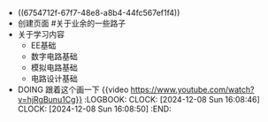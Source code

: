 - ((6754712f-67f7-48e8-a8b4-44fc567ef1f4))
- 创建页面 #关于业余的一些路子
- 关于学习内容
	- EE基础
	- 数字电路基础
	- 模拟电路基础
	- 电路设计基础
- DOING 跟着这个画一下 {{video https://www.youtube.com/watch?v=hjRgBunu1Cg}}
  :LOGBOOK:
  CLOCK: [2024-12-08 Sun 16:08:46]
  CLOCK: [2024-12-08 Sun 16:08:50]
  :END: